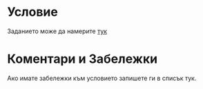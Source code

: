 # Условие

Заданието може да намерите [тук](https://docs.google.com/document/d/1SCatu_AS-IIayjIf4UCwXbIwy6OszOm-ph7O4pTLygc/edit?usp=sharing)

# Коментари и Забележки

Ако имате забележки към условието запишете ги в списък тук.
